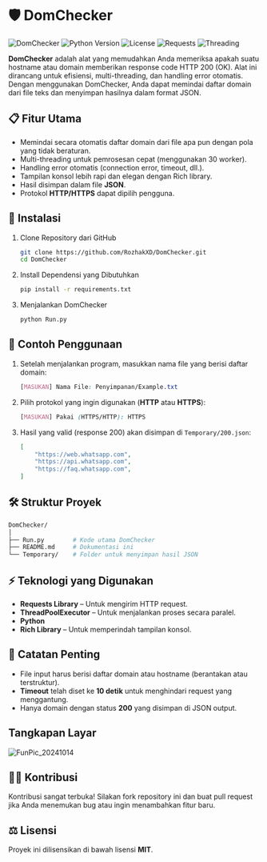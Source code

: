 # 🛡️ **DomChecker**
![DomChecker](https://github.com/user-attachments/assets/685cfbc7-6914-434f-a9d0-40481099fcfa)
![Python Version](https://img.shields.io/badge/Python-3.9%2B-blue)
![License](https://img.shields.io/badge/License-MIT-green)
![Requests](https://img.shields.io/badge/Requests-2.31-red)
![Threading](https://img.shields.io/badge/ThreadPoolExecutor-30_workers-yellow)

**DomChecker** adalah alat yang memudahkan Anda memeriksa apakah suatu hostname atau domain memberikan response code HTTP 200 (OK). Alat ini dirancang untuk efisiensi, multi-threading, dan handling error otomatis. Dengan menggunakan DomChecker, Anda dapat memindai daftar domain dari file teks dan menyimpan hasilnya dalam format JSON.

## 📋 Fitur Utama
- Memindai secara otomatis daftar domain dari file apa pun dengan pola yang tidak beraturan.
- Multi-threading untuk pemrosesan cepat (menggunakan 30 worker).
- Handling error otomatis (connection error, timeout, dll.).
- Tampilan konsol lebih rapi dan elegan dengan Rich library.
- Hasil disimpan dalam file **JSON**.
- Protokol **HTTP/HTTPS** dapat dipilih pengguna.

## 🚀 Instalasi
1. Clone Repository dari GitHub
    ```bash
    git clone https://github.com/RozhakXD/DomChecker.git
    cd DomChecker
    ```
2. Install Dependensi yang Dibutuhkan
    ```bash
    pip install -r requirements.txt
    ```
3. Menjalankan DomChecker
    ```bash
    python Run.py
    ```

## 📝 Contoh Penggunaan
1. Setelah menjalankan program, masukkan nama file yang berisi daftar domain:
    ```scss
    [MASUKAN] Nama File: Penyimpanan/Example.txt
    ```
2. Pilih protokol yang ingin digunakan (**HTTP** atau **HTTPS**):
    ```scss
    [MASUKAN] Pakai (HTTPS/HTTP): HTTPS
    ```
3. Hasil yang valid (response 200) akan disimpan di `Temporary/200.json`:
    ```json
    [
        "https://web.whatsapp.com",
        "https://api.whatsapp.com",
        "https://faq.whatsapp.com",
    ]
    ```

## 🛠️ Struktur Proyek
```bash
DomChecker/
│
├── Run.py        # Kode utama DomChecker
├── README.md     # Dokumentasi ini
└── Temporary/    # Folder untuk menyimpan hasil JSON
```

## ⚡ Teknologi yang Digunakan
- **Requests Library** – Untuk mengirim HTTP request.
- **ThreadPoolExecutor** – Untuk menjalankan proses secara paralel.
- **Python**
- **Rich Library** – Untuk memperindah tampilan konsol.

## 📌 Catatan Penting
- File input harus berisi daftar domain atau hostname (berantakan atau terstruktur).
- **Timeout** telah diset ke **10 detik** untuk menghindari request yang menggantung.
- Hanya domain dengan status **200** yang disimpan di JSON output.

## Tangkapan Layar
![FunPic_20241014](https://github.com/user-attachments/assets/22021b15-61ea-4491-ab2a-c0e5e1f9b1e5)

## 🧑‍💻 Kontribusi
Kontribusi sangat terbuka! Silakan fork repository ini dan buat pull request jika Anda menemukan bug atau ingin menambahkan fitur baru.

## ⚖️ Lisensi
Proyek ini dilisensikan di bawah lisensi **MIT**.
